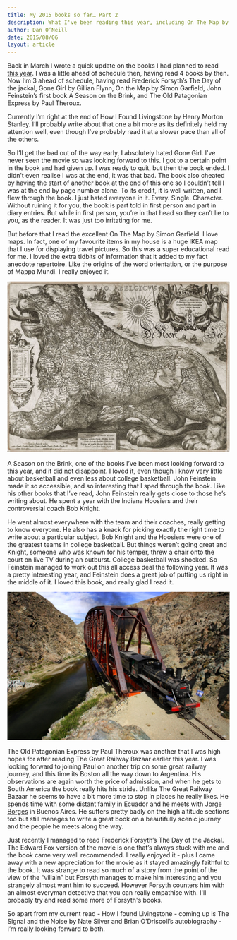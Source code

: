 ```yaml
---
title: My 2015 books so far… Part 2
description: What I've been reading this year, including On The Map by SImon Garfield and Gone Girl
author: Dan O’Neill
date: 2015/08/06
layout: article
---
```


Back in March I wrote a quick update on the books I had planned to read [this year](http://wordsandmagic.com/2015/01/05/2015-reading-list/). I was a little ahead of schedule then, having read 4 books by then. Now I’m 3 ahead of schedule, having read Frederick Forsyth’s The Day of the jackal, Gone Girl by Gillian Flynn, On the Map by Simon Garfield, John Feinstein’s first book A Season on the Brink, and The Old Patagonian Express by Paul Theroux. 

Currently I’m right at the end of How I Found Livingstone by Henry Morton Stanley. I’ll probably write about that one a bit more as its definitely held my attention well, even though I’ve probably read it at a slower pace than all of the others. 

So I’ll get the bad out of the way early, I absolutely hated Gone Girl. I’ve never seen the movie so was looking forward to this. I got to a certain point in the book and had given up. I was ready to quit, but then the book ended. I didn’t even realise I was at the end, it was that bad. The book also cheated by having the start of another book at the end of this one so I couldn’t tell I was at the end by page number alone. To its credit, it is well written, and I flew through the book. I just hated everyone in it. Every. Single. Character. Without ruining it for you, the book is part told in first person and part in diary entries. But while in first person, you’re in that head so they can’t lie to you, as the reader. It was just too irritating for me.

But before that I read the excellent On The Map by Simon Garfield. I love maps. In fact, one of my favourite items in my house is a huge IKEA map that I use for displaying travel pictures. So this was a super educational read for me. I loved the extra tidbits of information that it added to my fact anecdote repertoire. Like the origins of the word orientation, or the purpose of Mappa Mundi. I really enjoyed it.

![Leo Belgicus - map of the Low Countries (1611)](images/1170px-Leo_Belgicus.jpg)

A Season on the Brink, one of the books I’ve been most looking forward to this year, and it did not disappoint. I loved it, even though I know very little about basketball and even less about college basketball. John Feinstein made it so accessible, and so interesting that I sped through the book. Like his other books that I’ve read, John Feinstein really gets close to those he’s writing about. He spent a year with the Indiana Hoosiers and their controversial coach Bob Knight. 

He went almost everywhere with the team and their coaches, really getting to know everyone. He also has a knack for picking exactly the right time to write about a particular subject. Bob Knight and the Hoosiers were one of the greatest teams in college basketball. But things weren’t going great and Knight, someone who was known for his temper, threw a chair onto the court on live TV during an outburst. College basketball was shocked. So Feinstein managed to work out this all access deal the following year. It was a pretty interesting year, and Feinstein does a great job of putting us right in the middle of it. I loved this book, and really glad I read it.

![Trochita by Juan Macri on wikipedia.org](images/Trochita_puente_sobre_Rio_Chico.JPG)

The Old Patagonian Express by Paul Theroux was another that I was high hopes for after reading The Great Railway Bazaar earlier this year. I was looking forward to joining Paul on another trip on some great railway journey, and this time its Boston all the way down to Argentina. His observations are again worth the price of admission, and when he gets to South America the book really hits his stride. Unlike The Great Railway Bazaar  he seems to have a bit more time to stop in places he really likes. He spends time with some distant family in Ecuador and he meets with [Jorge Borges](https://en.wikipedia.org/wiki/Jorge_Luis_Borges) in Buenos Aires. He suffers pretty badly on the high altitude sections too but still manages to write a great book on a beautifully scenic journey and the people he meets along the way.

Just recently I managed to read Frederick Forsyth’s The Day of the Jackal. The Edward Fox version of the movie is one that’s always stuck with me and the book came very well recommended. I really enjoyed it - plus I came away with a new appreciation for the movie as it stayed amazingly faithful to the book. It was strange to read so much of a story from the point of the view of the “villain” but Forsyth manages to make him interesting and you strangely almost want him to succeed. However Forsyth counters him with an almost everyman detective that you can really empathise with. I'll probably try and read some more of Forsyth's books. 

So apart from my current read - How I found Livingstone - coming up is The Signal and the Noise by Nate Silver and Brian O’Driscoll’s autobiography - I’m really looking forward to both. 